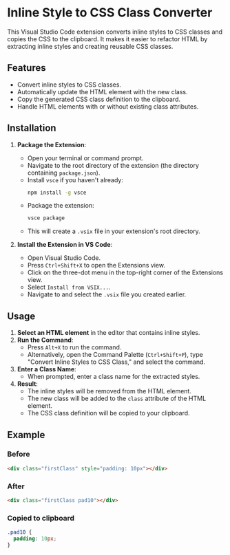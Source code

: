 # Inline Style to CSS Class Converter

This Visual Studio Code extension converts inline styles to CSS classes and copies the CSS to the clipboard. It makes it easier to refactor HTML by extracting inline styles and creating reusable CSS classes.

## Features

- Convert inline styles to CSS classes.
- Automatically update the HTML element with the new class.
- Copy the generated CSS class definition to the clipboard.
- Handle HTML elements with or without existing class attributes.

## Installation

1. **Package the Extension**:

   - Open your terminal or command prompt.
   - Navigate to the root directory of the extension (the directory containing `package.json`).
   - Install `vsce` if you haven't already:
     ```bash
     npm install -g vsce
     ```
   - Package the extension:
     ```bash
     vsce package
     ```
   - This will create a `.vsix` file in your extension's root directory.

2. **Install the Extension in VS Code**:
   - Open Visual Studio Code.
   - Press `Ctrl+Shift+X` to open the Extensions view.
   - Click on the three-dot menu in the top-right corner of the Extensions view.
   - Select `Install from VSIX...`.
   - Navigate to and select the `.vsix` file you created earlier.

## Usage

1. **Select an HTML element** in the editor that contains inline styles.
2. **Run the Command**:
   - Press `Alt+X` to run the command.
   - Alternatively, open the Command Palette (`Ctrl+Shift+P`), type "Convert Inline Styles to CSS Class," and select the command.
3. **Enter a Class Name**:
   - When prompted, enter a class name for the extracted styles.
4. **Result**:
   - The inline styles will be removed from the HTML element.
   - The new class will be added to the `class` attribute of the HTML element.
   - The CSS class definition will be copied to your clipboard.

## Example

### Before

```html
<div class="firstClass" style="padding: 10px"></div>
```

### After

```html
<div class="firstClass pad10"></div>
```

### Copied to clipboard

```css
.pad10 {
  padding: 10px;
}
```
